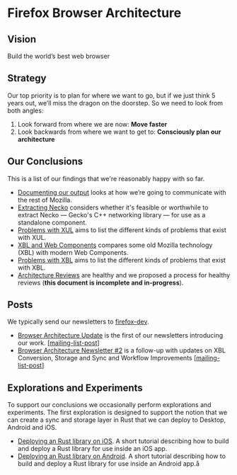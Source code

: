 
# Firefox Browser Architecture

## Vision

Build the world’s best web browser

## Strategy

Our top priority is to plan for where we want to go, but if we just think 5 years out, we’ll miss the dragon on the doorstep. So we need to look from both angles:

1. Look forward from where we are now: **Move faster**
2. Look backwards from where we want to get to: **Consciously plan our architecture**

## Our Conclusions

This is a list of our findings that we're reasonably happy with so far.

* [Documenting our output](text/0001-documenting-output.md) looks at how we’re going to communicate with the rest of Mozilla.
* [Extracting Necko](text/0002-extracting-necko.md) considers whether it's feasible or worthwhile to extract Necko — Gecko's C++ networking library — for use as a standalone component.
* [Problems with XUL](text/0003-problems-with-xul.md) aims to list the different kinds of problems that exist with XUL.
* [XBL and Web Components](text/0004-xbl-web-components.md) compares some old Mozilla technology (XBL) with modern Web Components.
* [Problems with XBL](text/0005-problems-with-xbl.md) aims to list the different kinds of problems that exist with XBL.
* [Architecture Reviews](text/0006-architecture-review-process.md) are healthy and we proposed a process for healthy reviews (**this document is incomplete and in-progress**).

## Posts

We typically send our newsletters to [firefox-dev](https://www.mozilla.org/en-US/about/forums/#firefox-dev).

* [Browser Architecture Update](posts/2017-07-27-browser-architecture-update.md) is the first of our newsletters introducing our work. [[mailing-list-post](https://groups.google.com/forum/#!msg/firefox-dev/ueRILL2ppac/RxR9lLPkAwAJ)]
* [Browser Architecture Newsletter #2](posts/2017-08-24-browser-architecture-newsletter-2.md) is a follow-up with updates on XBL Conversion, Storage and Sync and Workflow Improvements [[mailing-list-post](https://groups.google.com/forum/#!topic/firefox-dev/Rc2w2a9e8HQ)]

## Explorations and Experiments

To support our conclusions we occasionally perform explorations and experiments. The first exploration is designed to support the notion that we can create a sync and storage layer in Rust that we can deploy to Desktop, Android and iOS.

* [Deploying an Rust library on iOS](experiments/2017-09-06-rust-on-ios.md). A short tutorial describing how to build and deploy a Rust library for use inside an iOS app.
* [Deploying an Rust library on Android](experiments/2017-09-21-rust-on-android.md). A short tutorial describing how to build and deploy a Rust library for use inside an Android app.å
